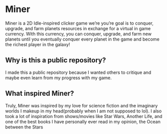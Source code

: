# Miner
Miner is a 2D Idle-inspired clicker game we’re you’re goal is to conquer, upgrade, and farm planets resources in exchange for a virtual in game currency. With this currency, you can conquer, upgrade, and farm new planets until you eventually conquer every planet in the game and become the richest player in the galaxy!

## Why is this a public repository?
I made this a public repository because I wanted others to critique and maybe even learn from my progress with my game.

## What inspired Miner?
Truly, Miner was inspired by my love for science fiction and the imaginary worlds I makeup in my head(probably when I am not supposed to lol). I also took a lot of inspiration from shows/movies like Star Wars, Another Life, and one of the best books I have personally ever read in my opinion, the Ocean between the Stars

